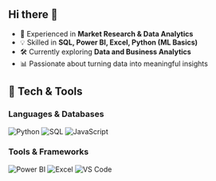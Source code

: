 ## Hi there 👋

- 🎯 Experienced in **Market Research & Data Analytics**
- 💡 Skilled in **SQL, Power BI, Excel, Python (ML Basics)**
- 🛠️ Currently exploring **Data and Business Analytics** 
- 📊 Passionate about turning data into meaningful insights 
  
## 🔧 Tech & Tools  
### **Languages & Databases**
![Python](https://img.shields.io/badge/-Python-3776AB?style=flat&logo=python&logoColor=white)
![SQL](https://img.shields.io/badge/-SQL-4479A1?style=flat&logo=MySQL&logoColor=white)
![JavaScript](https://img.shields.io/badge/-JavaScript-F7DF1E?style=flat&logo=javascript&logoColor=black)

### **Tools & Frameworks**
![Power BI](https://img.shields.io/badge/-Power%20BI-F2C811?style=flat&logo=power-bi&logoColor=black)
![Excel](https://img.shields.io/badge/-Excel-217346?style=flat&logo=microsoft-excel&logoColor=white)
![VS Code](https://img.shields.io/badge/-VS%20Code-007ACC?style=flat&logo=visual-studio-code&logoColor=white)
